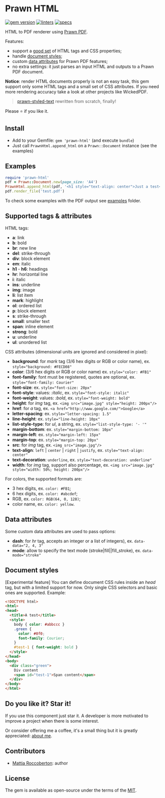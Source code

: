 # Prawn HTML
[![gem version](https://badge.fury.io/rb/prawn-html.svg)](https://rubygems.org/gems/prawn-html)
[![linters](https://github.com/blocknotes/prawn-html/actions/workflows/linters.yml/badge.svg)](https://github.com/blocknotes/prawn-html/actions/workflows/linters.yml)
[![specs](https://github.com/blocknotes/prawn-html/actions/workflows/specs.yml/badge.svg)](https://github.com/blocknotes/prawn-html/actions/workflows/specs.yml)

HTML to PDF renderer using [Prawn PDF](https://github.com/prawnpdf/prawn).

Features:
- support a [good set](#supported-tags--attributes) of HTML tags and CSS properties;
- handle [document styles](#document-styles);
- custom [data attributes](#data-attributes) for Prawn PDF features;
- no extra settings: it just parses an input HTML and outputs to a Prawn PDF document.

**Notice**: render HTML documents properly is not an easy task, this gem support only some HTML tags and a small set of CSS attributes. If you need more rendering accuracy take a look at other projects like WickedPDF.

> [prawn-styled-text](https://github.com/blocknotes/prawn-styled-text) rewritten from scratch, finally!

Please :star: if you like it.

## Install

- Add to your Gemfile: `gem 'prawn-html'` (and execute `bundle`)
- Just call `PrawnHtml.append_html` on a `Prawn::Document` instance (see the examples)

## Examples

```rb
require 'prawn-html'
pdf = Prawn::Document.new(page_size: 'A4')
PrawnHtml.append_html(pdf, '<h1 style="text-align: center">Just a test</h1>')
pdf.render_file('test.pdf')
```

To check some examples with the PDF output see [examples](examples/) folder.

## Supported tags & attributes

HTML tags:

- **a**: link
- **b**: bold
- **br**: new line
- **del**: strike-through
- **div**: block element
- **em**: italic
- **h1** - **h6**: headings
- **hr**: horizontal line
- **i**: italic
- **ins**: underline
- **img**: image
- **li**: list item
- **mark**: highlight
- **ol**: ordered list
- **p**: block element
- **s**: strike-through
- **small**: smaller text
- **span**: inline element
- **strong**: bold
- **u**: underline
- **ul**: unordered list

CSS attributes (dimensional units are ignored and considered in pixel):

- **background**: for *mark* tag (3/6 hex digits or RGB or color name), ex. `style="background: #FECD08"`
- **color**: (3/6 hex digits or RGB or color name) ex. `style="color: #FB1"`
- **font-family**: font must be registered, quotes are optional, ex. `style="font-family: Courier"`
- **font-size**: ex. `style="font-size: 20px"`
- **font-style**: values: *:italic*, ex. `style="font-style: italic"`
- **font-weight**: values: *:bold*, ex. `style="font-weight: bold"`
- **height**: for *img* tag, ex. `<img src="image.jpg" style="height: 200px"/>`
- **href**: for *a* tag, ex. `<a href="http://www.google.com/">Google</a>`
- **letter-spacing**: ex. `style="letter-spacing: 1.5"`
- **line-height**: ex. `style="line-height: 10px"`
- **list-style-type**: for *ul*, a string, ex. `style="list-style-type: '- '"`
- **margin-bottom**: ex. `style="margin-bottom: 10px"`
- **margin-left**: ex. `style="margin-left: 15px"`
- **margin-top**: ex. `style="margin-top: 20px"`
- **src**: for *img* tag, ex. `<img src="image.jpg"/>`
- **text-align**: `left` | `center` | `right` | `justify`, ex. `style="text-align: center"`
- **text-decoration**: `underline`, ex. `style="text-decoration: underline"`
- **width**: for *img* tag, support also percentage, ex. `<img src="image.jpg" style="width: 50%; height: 200px"/>`

For colors, the supported formats are:
- 3 hex digits, ex. `color: #FB1`;
- 6 hex digits, ex. `color: #abcdef`;
- RGB, ex. `color: RGB(64, 0, 128)`;
- color name, ex. `color: yellow`.

## Data attributes

Some custom data attributes are used to pass options:

- **dash**: for *hr* tag, accepts an integer or a list of integers), ex. `data-data="2, 4, 3"`
- **mode**: allow to specify the text mode (stroke|fill||fill_stroke), ex. `data-mode="stroke"`

## Document styles

[Experimental feature] You can define document CSS rules inside an _head_ tag, but with a limited support for now.
Only single CSS selectors and basic ones are supported. Example:

```html
<!DOCTYPE html>
<html>
<head>
  <title>A test</title>
  <style>
    body { color: #abbccc }
    .green {
      color: #0f0;
      font-family: Courier;
    }
    #test-1 { font-weight: bold }
  </style>
</head>
<body>
  <div class="green">
    Div content
    <span id="test-1">Span content</span>
  </div>
</body>
</html>
```

## Do you like it? Star it!

If you use this component just star it. A developer is more motivated to improve a project when there is some interest.

Or consider offering me a coffee, it's a small thing but it is greatly appreciated: [about me](https://www.blocknot.es/about-me).

## Contributors

- [Mattia Roccoberton](https://www.blocknot.es): author

## License

The gem is available as open-source under the terms of the [MIT](LICENSE.txt).
